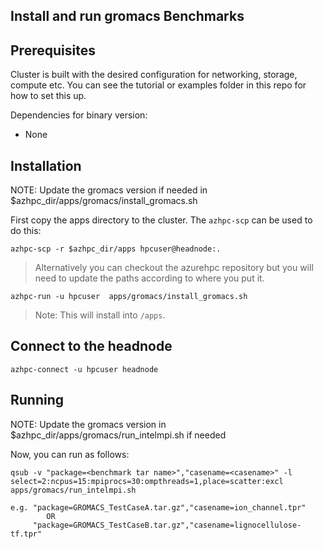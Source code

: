 ## Install and run gromacs Benchmarks

## Prerequisites

Cluster is built with the desired configuration for networking, storage, compute etc. You can see the tutorial or examples folder in this repo for how to set this up.

Dependencies for binary version:

* None

## Installation

NOTE: Update the gromacs version if needed in $azhpc_dir/apps/gromacs/install_gromacs.sh

First copy the apps directory to the cluster.  The `azhpc-scp` can be used to do this:

```
azhpc-scp -r $azhpc_dir/apps hpcuser@headnode:.
```

> Alternatively you can checkout the azurehpc repository but you will need to update the paths according to where you put it.

```
azhpc-run -u hpcuser  apps/gromacs/install_gromacs.sh 
```

> Note: This will install into `/apps`.

## Connect to the headnode

```
azhpc-connect -u hpcuser headnode
```

## Running

NOTE: Update the gromacs version in $azhpc_dir/apps/gromacs/run_intelmpi.sh if needed

Now, you can run as follows:

```
qsub -v "package=<benchmark tar name>","casename=<casename>" -l select=2:ncpus=15:mpiprocs=30:ompthreads=1,place=scatter:excl apps/gromacs/run_intelmpi.sh

e.g. "package=GROMACS_TestCaseA.tar.gz","casename=ion_channel.tpr" 
		OR
	 "package=GROMACS_TestCaseB.tar.gz","casename=lignocellulose-tf.tpr" 


```
